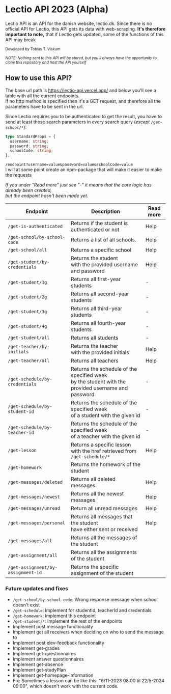 # Lectio API 2023 (Alpha)

Lectio API is an API for the danish website, lectio.dk. Since there is no official API for Lectio, this API gets its data with web-scraping. <b>It's therefore important to note,</b> that if Lectio gets updated, some of the functions of this API may break

<small>Developed by Tobias T. Viskum</small>

<small><i>NOTE: Nothing sent to this API will be stored, but you'll always have the opportunity to clone this repository and host the API yourself</i></small>

## How to use this API?

The base url path is https://lectio-api.vercel.app/ and below you'll see a table with all the current endpoints. <br> If no http method is specified then it's a GET request, and therefore all the parameters have to be sent in the url.

Since Lectio requires you to be authenticated to get the result, you have to send at least these search parameters in every search query (<i>except `/get-school/*`</i>):

```ts
type StandardProps = {
  username: string;
  password: string;
  schoolCode: string;
};
```

`/endpoint?username=value&password=value&schoolCode=value`<br>
I will at some point create an npm-package that will make it easier to make the requests

<i>If you under "Read more" just see "-" it means that the core logic has already been created, <br> but the endpoint hasn't been made yet. </i>

| Endpoint                           | Description                                                                                            | Read more |
| ---------------------------------- | ------------------------------------------------------------------------------------------------------ | --------- |
| `/get-is-authenticated`            | Returns if the student is authenticated or not                                                         | Help      |
| `/get-school/by-school-code`       | Returns a list of all schools.                                                                         | Help      |
| `/get-school/all`                  | Returns a specific school                                                                              | Help      |
| `/get-student/by-credentials`      | Returns the student<br>with the provided username and password                                         | Help      |
| `/get-student/1g`                  | Returns all first-year students                                                                        | -         |
| `/get-student/2g`                  | Returns all second-year students                                                                       | -         |
| `/get-student/3g`                  | Returns all third-year students                                                                        | -         |
| `/get-student/4g`                  | Returns all fourth-year students                                                                       | -         |
| `/get-student/all`                 | Returns all students                                                                                   | -         |
| `/get-teacher/by-initials`         | Returns the teacher<br>with the provided initials                                                      | Help      |
| `/get-teacher/all`                 | Returns all teachers                                                                                   | Help      |
| `/get-schedule/by-credentials`     | Returns the schedule of the specified week <br> by the student with the provided username and password | -         |
| `/get-schedule/by-student-id`      | Returns the schedule of the specified week <br> of a student with the given id                         | -         |
| `/get-schedule/by-teacher-id`      | Returns the schedule of the specified week <br> of a teacher with the given id                         | -         |
| `/get-lesson`                      | Returns a specific lesson<br>with the href retrieved from `/get-schedule/*`                            | Help      |
| `/get-homework`                    | Returns the homework of the student                                                                    |           |
| `/get-messages/deleted`            | Returns all deleted messages                                                                           | Help      |
| `/get-messages/newest`             | Returns all the newest messages                                                                        | Help      |
| `/get-messages/unread`             | Return all unread messages                                                                             | Help      |
| `/get-messages/personal`           | Returns all messages that the student<br>have either sent or received                                  | Help      |
| `/get-messages/all`                | Returns all the messages of the student                                                                |           |
| `/get-assignment/all`              | Returns all the assignments of the student                                                             |           |
| `/get-assignment/by-assignment-id` | Returns the specific assignment of the student                                                         |           |

### Future updates and fixes

- `/get-school/by-school-code`: Wrong response message when school doesn't exist
- `/get-schedule`: Implement for studentId, teacherId and credentials
- `/get-homework`: Implement this endpoint
- `/get-student/*`: Implement the rest of the endpoints
- Implement post message functionality
- Implement get all receivers when deciding on who to send the message to
- Implement post elev-feedback functionality
- Implement get-grades
- Implement get-questionnaires
- Implement answer questionnaires
- Implement get-absence
- Implement get-studyPlan
- Implement get-homepage-information
- Fix: Sometimes a lesson can be like this: "6/11-2023 08:00 til 22/5-2024 09:00", which doesn't work with the current code.
